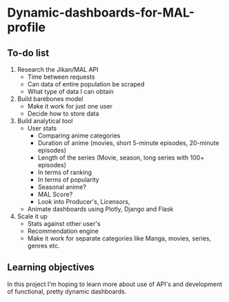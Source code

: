 # Dynamic-dashboards-for-MAL-profile

## To-do list

1. Research the Jikan/MAL API
   * Time between requests
   * Can data of entire population be scraped
   * What type of data I can obtain
2. Build barebones model
   * Make it work for just one user
   * Decide how to store data
3. Build analytical tool
   * User stats
     * Comparing anime categories
     * Duration of anime (movies, short 5-minute episodes, 20-minute episodes)
     * Length of the series (Movie, season, long series with 100+ episodes)
     * In terms of ranking
     * In terms of popularity
     * Seasonal anime?
     * MAL Score?
     * Look into Producer's, Licensors, 
   * Animate dashboards using Plotly, Django and Flask
4. Scale it up
   * Stats against other user's
   * Recommendation engine
   * Make it work for separate categories like Manga, movies, series, genres etc.
   
## Learning objectives

In this project I'm hoping to learn more about use of API's and development of functional, pretty dynamic dashboards.
